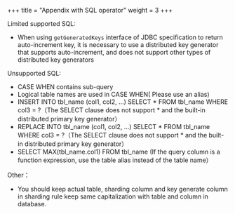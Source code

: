 +++
title = "Appendix with SQL operator"
weight = 3
+++

Limited supported SQL:

- When using `getGeneratedKeys` interface of JDBC specification to return auto-increment key, it is necessary to use a distributed key generator that supports auto-increment, and does not support other types of distributed key generators

Unsupported SQL:

- CASE WHEN contains sub-query
- Logical table names are used in CASE WHEN( Please use an alias)
- INSERT INTO tbl_name (col1, col2, …) SELECT * FROM tbl_name WHERE col3 = ?（The SELECT clause does not support * and the built-in distributed primary key generator）
- REPLACE INTO tbl_name (col1, col2, …) SELECT * FROM tbl_name WHERE col3 = ?（The SELECT clause does not support * and the built-in distributed primary key generator）
- SELECT MAX(tbl_name.col1) FROM tbl_name (If the query column is a function expression, use the table alias instead of the table name）

Other：

- You should keep actual table, sharding column and key generate column in sharding rule keep same capitalization with table and column in database.